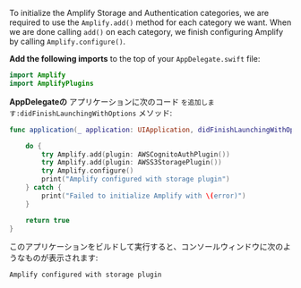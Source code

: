 To initialize the Amplify Storage and Authentication categories, we are required to use the `Amplify.add()` method for each category we want.  When we are done calling `add()` on each category, we finish configuring Amplify by calling `Amplify.configure()`.

**Add the following imports** to the top of your `AppDelegate.swift` file:
```swift
import Amplify
import AmplifyPlugins
```

**AppDelegateの** アプリケーションに次のコード `を追加します:didFinishLaunchingWithOptions` メソッド:
```swift
func application(_ application: UIApplication, didFinishLaunchingWithOptions launchOptions: [UIApplication.LaunchOptionsKey: Any]?) -> Bool {

    do {
        try Amplify.add(plugin: AWSCognitoAuthPlugin())
        try Amplify.add(plugin: AWSS3StoragePlugin())
        try Amplify.configure()
        print("Amplify configured with storage plugin")
    } catch {
        print("Failed to initialize Amplify with \(error)")
    }

    return true
}
```
このアプリケーションをビルドして実行すると、コンソールウィンドウに次のようなものが表示されます:

```console
Amplify configured with storage plugin
```
